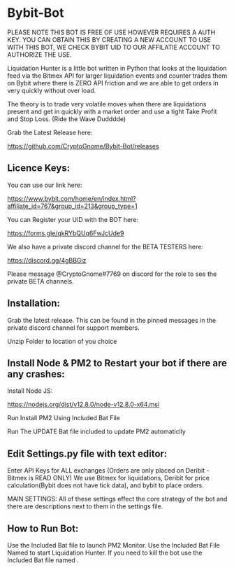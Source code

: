 # Bybit-Bot
PLEASE NOTE THIS BOT IS FREE OF USE HOWEVER REQUIRES A AUTH KEY.
YOU CAN OBTAIN THIS BY CREATING A NEW ACCOUNT TO USE WITH THIS BOT,
WE CHECK BYBIT UID TO OUR AFFILATIE ACCOUNT TO AUTHORIZE THE USE.

Liquidation Hunter is a little bot written in Python that looks at
the liquidation feed via the Bitmex API for larger liquidation events
and counter trades them on Bybit where there is ZERO API friction and
we are able to get orders in very quickly without over load.

The theory is to trade very volatile moves when there are liquidations
present and get in quickly with a market order and use a tight Take Profit 
and Stop Loss. (Ride the Wave Dudddde)

Grab the Latest Release here:

https://github.com/CryptoGnome/Bybit-Bot/releases


Licence Keys:
---------------------------------------------------------------
You can use our link here:

https://www.bybit.com/home/en/index.html?affiliate_id=767&group_id=213&group_type=1

You can Register your UID with the BOT here:

https://forms.gle/qkRYbQUq6FwJcUde9

We also have a private discord channel for the BETA TESTERS here:

https://discord.gg/4gBBGjz

Please message @CryptoGnome#7769 on discord for the role to see the private BETA channels.


Installation:
---------------------------------------------------------------
Grab the latest release. This can be found in the pinned messages in the
private discord channel for support members.

Unzip Folder to location of you choice

Install Node & PM2 to Restart your bot if there are any crashes:
----------------------------------------------------------------
Install Node JS:

https://nodejs.org/dist/v12.8.0/node-v12.8.0-x64.msi

Run Install PM2 Using Included Bat File

Run The UPDATE Bat file included to update PM2 automaticlly


Edit Settings.py file with text editor:
---------------------------------------------------------------
Enter API Keys for ALL exchanges (Orders are only placed on Deribit - Bitmex is READ ONLY)
We use Bitmex for liquidations, Deribit for price calculation(Bybit does not have tick data), and bybit to place orders.


MAIN SETTINGS:
All of these settings effect the core strategy of the bot and there are descriptions next to them in the settings file.



How to Run Bot:
---------------------------------------------------------------
Use the Included Bat file <Bot Monitor> to launch PM2 Monitor.
Use the Included Bat File Named <Run Bot> to start Liquidation Hunter.
If you need to kill the bot use the Included Bat file named <Stop Bot>.
